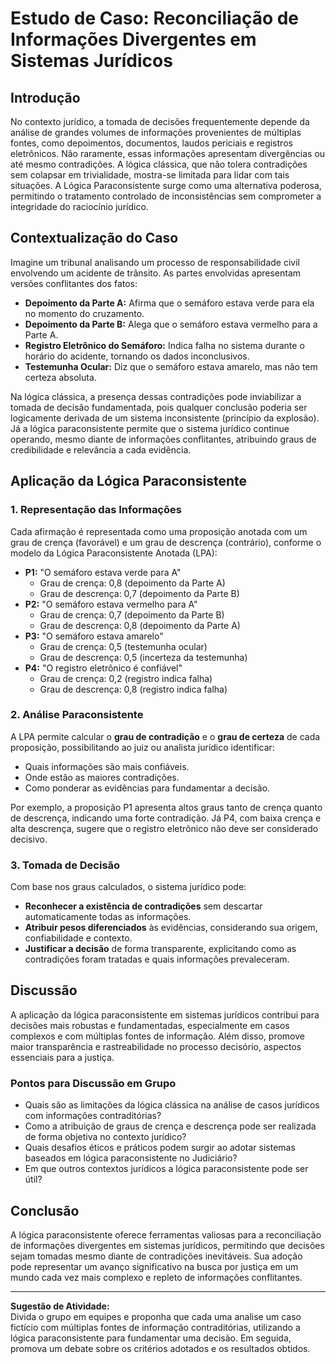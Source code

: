 
# Estudo de Caso: Reconciliação de Informações Divergentes em Sistemas Jurídicos

## Introdução

No contexto jurídico, a tomada de decisões frequentemente depende da análise de grandes volumes de informações provenientes de múltiplas fontes, como depoimentos, documentos, laudos periciais e registros eletrônicos. Não raramente, essas informações apresentam divergências ou até mesmo contradições. A lógica clássica, que não tolera contradições sem colapsar em trivialidade, mostra-se limitada para lidar com tais situações. A Lógica Paraconsistente surge como uma alternativa poderosa, permitindo o tratamento controlado de inconsistências sem comprometer a integridade do raciocínio jurídico.

## Contextualização do Caso

Imagine um tribunal analisando um processo de responsabilidade civil envolvendo um acidente de trânsito. As partes envolvidas apresentam versões conflitantes dos fatos:

- **Depoimento da Parte A:** Afirma que o semáforo estava verde para ela no momento do cruzamento.
- **Depoimento da Parte B:** Alega que o semáforo estava vermelho para a Parte A.
- **Registro Eletrônico do Semáforo:** Indica falha no sistema durante o horário do acidente, tornando os dados inconclusivos.
- **Testemunha Ocular:** Diz que o semáforo estava amarelo, mas não tem certeza absoluta.

Na lógica clássica, a presença dessas contradições pode inviabilizar a tomada de decisão fundamentada, pois qualquer conclusão poderia ser logicamente derivada de um sistema inconsistente (princípio da explosão). Já a lógica paraconsistente permite que o sistema jurídico continue operando, mesmo diante de informações conflitantes, atribuindo graus de credibilidade e relevância a cada evidência.

## Aplicação da Lógica Paraconsistente

### 1. Representação das Informações

Cada afirmação é representada como uma proposição anotada com um grau de crença (favorável) e um grau de descrença (contrário), conforme o modelo da Lógica Paraconsistente Anotada (LPA):

- **P1:** "O semáforo estava verde para A"  
  - Grau de crença: 0,8 (depoimento da Parte A)
  - Grau de descrença: 0,7 (depoimento da Parte B)
- **P2:** "O semáforo estava vermelho para A"  
  - Grau de crença: 0,7 (depoimento da Parte B)
  - Grau de descrença: 0,8 (depoimento da Parte A)
- **P3:** "O semáforo estava amarelo"  
  - Grau de crença: 0,5 (testemunha ocular)
  - Grau de descrença: 0,5 (incerteza da testemunha)
- **P4:** "O registro eletrônico é confiável"  
  - Grau de crença: 0,2 (registro indica falha)
  - Grau de descrença: 0,8 (registro indica falha)

### 2. Análise Paraconsistente

A LPA permite calcular o **grau de contradição** e o **grau de certeza** de cada proposição, possibilitando ao juiz ou analista jurídico identificar:

- Quais informações são mais confiáveis.
- Onde estão as maiores contradições.
- Como ponderar as evidências para fundamentar a decisão.

Por exemplo, a proposição P1 apresenta altos graus tanto de crença quanto de descrença, indicando uma forte contradição. Já P4, com baixa crença e alta descrença, sugere que o registro eletrônico não deve ser considerado decisivo.

### 3. Tomada de Decisão

Com base nos graus calculados, o sistema jurídico pode:

- **Reconhecer a existência de contradições** sem descartar automaticamente todas as informações.
- **Atribuir pesos diferenciados** às evidências, considerando sua origem, confiabilidade e contexto.
- **Justificar a decisão** de forma transparente, explicitando como as contradições foram tratadas e quais informações prevaleceram.

## Discussão

A aplicação da lógica paraconsistente em sistemas jurídicos contribui para decisões mais robustas e fundamentadas, especialmente em casos complexos e com múltiplas fontes de informação. Além disso, promove maior transparência e rastreabilidade no processo decisório, aspectos essenciais para a justiça.

### Pontos para Discussão em Grupo

- Quais são as limitações da lógica clássica na análise de casos jurídicos com informações contraditórias?
- Como a atribuição de graus de crença e descrença pode ser realizada de forma objetiva no contexto jurídico?
- Quais desafios éticos e práticos podem surgir ao adotar sistemas baseados em lógica paraconsistente no Judiciário?
- Em que outros contextos jurídicos a lógica paraconsistente pode ser útil?

## Conclusão

A lógica paraconsistente oferece ferramentas valiosas para a reconciliação de informações divergentes em sistemas jurídicos, permitindo que decisões sejam tomadas mesmo diante de contradições inevitáveis. Sua adoção pode representar um avanço significativo na busca por justiça em um mundo cada vez mais complexo e repleto de informações conflitantes.

---

**Sugestão de Atividade:**  
Divida o grupo em equipes e proponha que cada uma analise um caso fictício com múltiplas fontes de informação contraditórias, utilizando a lógica paraconsistente para fundamentar uma decisão. Em seguida, promova um debate sobre os critérios adotados e os resultados obtidos.
```
